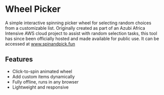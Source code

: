 # Wheel Picker

A simple interactive spinning picker wheel for selecting random choices from a customizable list. 
Originally created as part of an Azubi Africa Intensive AWS cloud project to assist with random selection tasks, 
this tool has since been officially hosted and made available for public use. 
It can be accessed at www.spinandpick.fun

## Features

- Click-to-spin animated wheel
- Add custom items dynamically
- Fully offline, runs in any browser
- Lightweight and responsive
